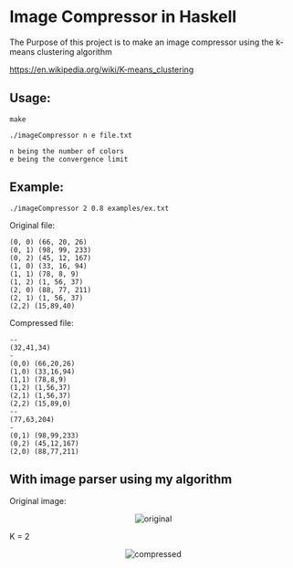 # Image Compressor in Haskell

The Purpose of this project is to make an image compressor using the k-means clustering algorithm

https://en.wikipedia.org/wiki/K-means_clustering

## Usage:

```
make
```

```
./imageCompressor n e file.txt

n being the number of colors
e being the convergence limit
```

## Example:

```
./imageCompressor 2 0.8 examples/ex.txt
```
Original file:

```
(0, 0) (66, 20, 26)
(0, 1) (98, 99, 233)
(0, 2) (45, 12, 167)
(1, 0) (33, 16, 94)
(1, 1) (78, 8, 9)
(1, 2) (1, 56, 37)
(2, 0) (88, 77, 211)
(2, 1) (1, 56, 37)
(2,2) (15,89,40)
```

Compressed file:

```
--
(32,41,34)
-
(0,0) (66,20,26)
(1,0) (33,16,94)
(1,1) (78,8,9)
(1,2) (1,56,37)
(2,1) (1,56,37)
(2,2) (15,89,0)
--
(77,63,204)
-
(0,1) (98,99,233)
(0,2) (45,12,167)
(2,0) (88,77,211)
```

## With image parser using my algorithm
 
Original image:

<p align="center">
<img src=https://https://github.com/CzesiaLa/RoadToHaskell/tree/main/04-image_compressor/examples/ds.jpg alt="original"><br/>

K = 2

<p align="center">
<img src=https://https://github.com/CzesiaLa/RoadToHaskell/tree/main/04-image_compressor/examples/dscomp.png alt="compressed"><br/>

